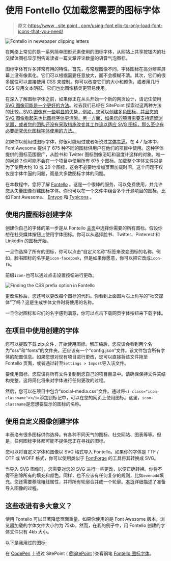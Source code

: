 # 使用 Fontello 仅加载您需要的图标字体

> 原文:[https://www . site point . com/using-font ello-to-only-load-font-icons-that-you-need/](https://www.sitepoint.com/using-fontello-to-only-load-font-icons-that-you-need/)

![Fontello in newspaper clipping letters](../Images/868ad0ba275f0ee7b1689d00baae6522.png)

在网络上常见的是一系列简单图形元素使用的图标字体，从网站上共享按钮内的社交媒体图标显示到告诉读者一篇文章评论数量的语音气泡图标。

图标字体有许多非常有用的特性。首先，与常规图像不同，字体图标在高分辨率屏幕上没有像素化。它们可以根据需要任意放大，而不会模糊不清。其次，它们的很多属性可以直接使用 CSS 来控制。你可以改变它们的大小和颜色，或者用几行 CSS 应用文本阴影。它们也比图像精灵更容易使用。

在深入了解图标字体之前，如果你正在从头开始一个新的网页设计，请记住使用 [SVG 图像可能是一个更好的方法](https://css-tricks.com/icon-fonts-vs-svg/)。过去我们已经在 SitePoint 探索过这两种方法的比较[。SVG 图像有一些明显的优势，例如，您可以创建多色图标，并且您的 SVG 图像看起来也比图标字体更清晰。另一方面，如果您的项目需要支持遗留浏览器，或者您的团队还没有采取措施改变其工作流以适应 SVG 图标，那么至少有必要研究优化图标字体使用的方法。](https://www.sitepoint.com/icon-fonts-vs-svg-debate/)

如果你以前用过图标字体，你很可能用过或者听说过[字体牛逼](http://fontawesome.io/)。在 4.7 版本中，Font Awesome 提供了 675 种不同的图标供用户在他们的项目中使用。这种字体提供的图标范围很广，从脸书和 Twitter 图标到像浴缸和温度计这样的对象。唯一的问题？你可能不会在一个项目中使用所有 675 个图标。加载整个字体文件只是为了使用大约 10 或 20 个图标，这会不必要地增加页面加载时间。这个问题不仅仅是字体牛逼的问题，而是大多数图标字体的问题。

在本教程中，您将了解 [Fontello](http://fontello.com/) 。这是一个很棒的服务，可以免费使用，并允许您从矢量图像创建图标字体。你也可以在一个文件中组合多个开源项目的图标，比如 Font Awesome、 [Entypo](http://www.entypo.com/) 和 [Typicons](http://typicons.com/) 。

## 使用内置图标创建字体

创建你自己的字体的第一步是从 Fontello [主页](http://fontello.com/)中选择你需要的所有图标。假设你想在社交媒体按钮上使用字体图标。你可以从选择脸书、Twitter、Pinterest 和 LinkedIn 的图标开始。

一旦你选择了所有的图标，你可以点击“自定义名称”标签来改变图标的名称。例如，脸书图标的名字是`icon-facebook`，但是如果你愿意，你可以把它改成`icon-fb`。

前缀`icon-`也可以通过点击设置按钮进行更改。

![Finding the CSS prefix option in Fontello](../Images/cd8889d340fb721077900405d0e1579f.png)

更改名称后，您还可以更改每个图标的代码。你看到上面图片右上角写的“社交媒体”了吗？这是生成字体文件时将使用的名称。

一旦你对图标和它们的名字感到满意，你可以点击下载网页字体按钮来下载字体。

## 在项目中使用创建的字体

您可以提取下载 zip 文件，开始使用图标。解压缩后，您应该会看到两个名为“css”和“fonts”的文件夹。还应该有一个“config.json”文件。该文件包含所有字体的配置信息。如果您想对现有项目进行更改，您可以直接将该文件拖至 Fontello 页面，或者通过转至`Settings > Import`导入该文件。

要使用图标，您应该将所有文件复制到您自己的项目目录中。请确保保持文件夹结构完整。这将简化将来对字体进行任何更改的过程。

然后，您可以在项目中包含“social-media.css”文件。通过将`<i class="icon-classname"></i>`添加到标记中，可以在您的网页上使用图标。这里，`icon-classname`是您想要显示的图标的名称。

## 使用自定义图像创建字体

丰泰洛有很多图标供你选择。有各种不同天气的图标、社交网站、图表等等。但是，任何图标字体都可能不提供您正在寻找的图标。

您可以将自定义字体和图像以 SVG 格式导入 Fontello。如果你的字体是 TTF / OTF 或 WOFF 格式，你可以使用类似于 [FontForge](http://fontforge.github.io/en-US/) 的工具将其转换成 SVG。

当导入 SVG 图像时，您需要对您的 SVG 进行一些更改，以便正确转换。你将不得不删除所有的填充和颜色。同样，也不应该有任何复杂的规则，比如`evenodd`填充。您还需要移除粗线属性，并将所有轮廓合并成一个轮廓。[本页](https://github.com/fontello/fontello/wiki/How-to-use-custom-images)详细描述了准备导入图像的过程。

## 这些改进有多大意义？

使用 Fontello 可以显著降低页面重量。如果你使用的是 Font Awesome 版本，浏览器加载的字体文件大小约为 75kb。然而，在我的例子中，用 Fontello 创建的字体文件只有 4kb 大小。

以下是我用过的图标:

在 [CodePen](http://codepen.io) 上通过 SitePoint ( [@SitePoint](http://codepen.io/SitePoint) )查看钢笔 [Fontello 图标字体](http://codepen.io/SitePoint/pen/Bprmyx/)。